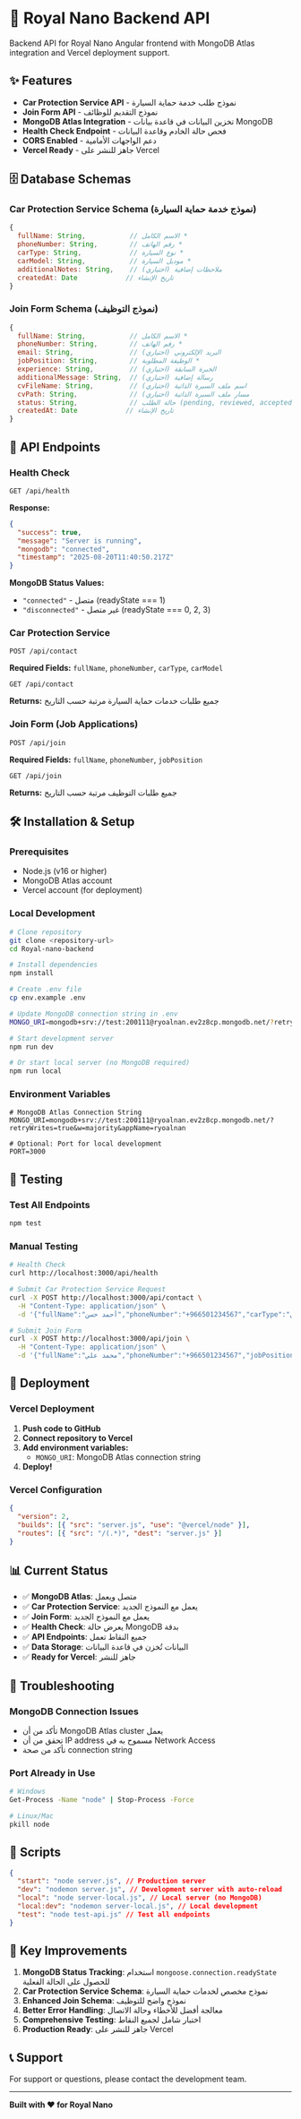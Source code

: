 # 🚀 Royal Nano Backend API

Backend API for Royal Nano Angular frontend with MongoDB Atlas integration and Vercel deployment support.

## ✨ Features

- **Car Protection Service API** - نموذج طلب خدمة حماية السيارة
- **Join Form API** - نموذج التقديم للوظائف
- **MongoDB Atlas Integration** - تخزين البيانات في قاعدة بيانات MongoDB
- **Health Check Endpoint** - فحص حالة الخادم وقاعدة البيانات
- **CORS Enabled** - دعم الواجهات الأمامية
- **Vercel Ready** - جاهز للنشر على Vercel

## 🗄️ Database Schemas

### Car Protection Service Schema (نموذج خدمة حماية السيارة)

```javascript
{
  fullName: String,           // الاسم الكامل *
  phoneNumber: String,        // رقم الهاتف *
  carType: String,            // نوع السيارة *
  carModel: String,           // موديل السيارة *
  additionalNotes: String,    // ملاحظات إضافية (اختياري)
  createdAt: Date            // تاريخ الإنشاء
}
```

### Join Form Schema (نموذج التوظيف)

```javascript
{
  fullName: String,           // الاسم الكامل *
  phoneNumber: String,        // رقم الهاتف *
  email: String,              // البريد الإلكتروني (اختياري)
  jobPosition: String,        // الوظيفة المطلوبة *
  experience: String,         // الخبرة السابقة (اختياري)
  additionalMessage: String,  // رسالة إضافية (اختياري)
  cvFileName: String,         // اسم ملف السيرة الذاتية (اختياري)
  cvPath: String,             // مسار ملف السيرة الذاتية (اختياري)
  status: String,             // حالة الطلب (pending, reviewed, accepted, rejected)
  createdAt: Date            // تاريخ الإنشاء
}
```

## 🚀 API Endpoints

### Health Check

```
GET /api/health
```

**Response:**

```json
{
  "success": true,
  "message": "Server is running",
  "mongodb": "connected",
  "timestamp": "2025-08-20T11:40:50.217Z"
}
```

**MongoDB Status Values:**

- `"connected"` - متصل (readyState === 1)
- `"disconnected"` - غير متصل (readyState === 0, 2, 3)

### Car Protection Service

```
POST /api/contact
```

**Required Fields:** `fullName`, `phoneNumber`, `carType`, `carModel`

```
GET /api/contact
```

**Returns:** جميع طلبات خدمات حماية السيارة مرتبة حسب التاريخ

### Join Form (Job Applications)

```
POST /api/join
```

**Required Fields:** `fullName`, `phoneNumber`, `jobPosition`

```
GET /api/join
```

**Returns:** جميع طلبات التوظيف مرتبة حسب التاريخ

## 🛠️ Installation & Setup

### Prerequisites

- Node.js (v16 or higher)
- MongoDB Atlas account
- Vercel account (for deployment)

### Local Development

```bash
# Clone repository
git clone <repository-url>
cd Royal-nano-backend

# Install dependencies
npm install

# Create .env file
cp env.example .env

# Update MongoDB connection string in .env
MONGO_URI=mongodb+srv://test:200111@ryoalnan.ev2z8cp.mongodb.net/?retryWrites=true&w=majority&appName=ryoalnan

# Start development server
npm run dev

# Or start local server (no MongoDB required)
npm run local
```

### Environment Variables

```env
# MongoDB Atlas Connection String
MONGO_URI=mongodb+srv://test:200111@ryoalnan.ev2z8cp.mongodb.net/?retryWrites=true&w=majority&appName=ryoalnan

# Optional: Port for local development
PORT=3000
```

## 🧪 Testing

### Test All Endpoints

```bash
npm test
```

### Manual Testing

```bash
# Health Check
curl http://localhost:3000/api/health

# Submit Car Protection Service Request
curl -X POST http://localhost:3000/api/contact \
  -H "Content-Type: application/json" \
  -d '{"fullName":"أحمد حسن","phoneNumber":"+966501234567","carType":"سيدان","carModel":"2023","additionalNotes":"أريد حماية كاملة للسيارة"}'

# Submit Join Form
curl -X POST http://localhost:3000/api/join \
  -H "Content-Type: application/json" \
  -d '{"fullName":"محمد علي","phoneNumber":"+966501234567","jobPosition":"سائق"}'
```

## 🚀 Deployment

### Vercel Deployment

1. **Push code to GitHub**
2. **Connect repository to Vercel**
3. **Add environment variables:**
   - `MONGO_URI`: MongoDB Atlas connection string
4. **Deploy!**

### Vercel Configuration

```json
{
  "version": 2,
  "builds": [{ "src": "server.js", "use": "@vercel/node" }],
  "routes": [{ "src": "/(.*)", "dest": "server.js" }]
}
```

## 📊 Current Status

- ✅ **MongoDB Atlas**: متصل ويعمل
- ✅ **Car Protection Service**: يعمل مع النموذج الجديد
- ✅ **Join Form**: يعمل مع النموذج الجديد
- ✅ **Health Check**: يعرض حالة MongoDB بدقة
- ✅ **API Endpoints**: جميع النقاط تعمل
- ✅ **Data Storage**: البيانات تُخزن في قاعدة البيانات
- ✅ **Ready for Vercel**: جاهز للنشر

## 🔧 Troubleshooting

### MongoDB Connection Issues

- تأكد من أن MongoDB Atlas cluster يعمل
- تحقق من أن IP address مسموح به في Network Access
- تأكد من صحة connection string

### Port Already in Use

```bash
# Windows
Get-Process -Name "node" | Stop-Process -Force

# Linux/Mac
pkill node
```

## 📝 Scripts

```json
{
  "start": "node server.js", // Production server
  "dev": "nodemon server.js", // Development server with auto-reload
  "local": "node server-local.js", // Local server (no MongoDB)
  "local:dev": "nodemon server-local.js", // Local development
  "test": "node test-api.js" // Test all endpoints
}
```

## 🌟 Key Improvements

1. **MongoDB Status Tracking**: استخدام `mongoose.connection.readyState` للحصول على الحالة الفعلية
2. **Car Protection Service Schema**: نموذج مخصص لخدمات حماية السيارة
3. **Enhanced Join Schema**: نموذج واضح للتوظيف
4. **Better Error Handling**: معالجة أفضل للأخطاء وحالة الاتصال
5. **Comprehensive Testing**: اختبار شامل لجميع النقاط
6. **Production Ready**: جاهز للنشر على Vercel

## 📞 Support

For support or questions, please contact the development team.

---

**Built with ❤️ for Royal Nano**
